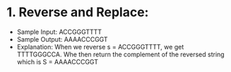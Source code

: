 
# 1.  Reverse and Replace:
  - Sample Input: ACCGGGTTTT
  - Sample Output: AAAACCCGGT
  - Explanation: When we reverse s = ACCGGGTTTT, we get TTTTGGGCCA. Whe then return the complement of the reversed string which is S = AAAACCCGGT
  



